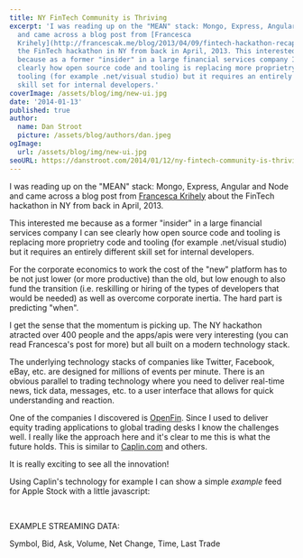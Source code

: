 ```yaml
---
title: NY FinTech Community is Thriving
excerpt: 'I was reading up on the "MEAN" stack: Mongo, Express, Angular and Node
  and came across a blog post from [Francesca
  Krihely](http://francescak.me/blog/2013/04/09/fintech-hackathon-recap/) about
  the FinTech hackathon in NY from back in April, 2013. This interested me
  because as a former "insider" in a large financial services company I can see
  clearly how open source code and tooling is replacing more proprietry code and
  tooling (for example .net/visual studio) but it requires an entirely different
  skill set for internal developers.'
coverImage: /assets/blog/img/new-ui.jpg
date: '2014-01-13'
published: true
author:
  name: Dan Stroot
  picture: /assets/blog/authors/dan.jpeg
ogImage:
  url: /assets/blog/img/new-ui.jpg
seoURL: https://danstroot.com/2014/01/12/ny-fintech-community-is-thriving/
---
```


I was reading up on the "MEAN" stack: Mongo, Express, Angular and Node and came across a blog post from [Francesca Krihely](http://francescak.me/blog/2013/04/09/fintech-hackathon-recap/) about the FinTech hackathon in NY from back in April, 2013.

This interested me because as a former "insider" in a large financial services company I can see clearly how open source code and tooling is replacing more proprietry code and tooling (for example .net/visual studio) but it requires an entirely different skill set for internal developers.

For the corporate economics to work the cost of the "new" platform has to be not just lower (or more productive) than the old, but low enough to also fund the transition (i.e. reskilling or hiring of the types of developers that would be needed) as well as overcome corporate inertia. The hard part is predicting "when".

I get the sense that the momentum is picking up. The NY hackathon atracted over 400 people and the apps/apis were very interesting (you can read Francesca's post for more) but all built on a modern technology stack.

The underlying technology stacks of companies like Twitter, Facebook, eBay, etc. are designed for millions of events per minute. There is an obvious parallel to trading technology where you need to deliver real-time news, tick data, messages, etc. to a user interface that allows for quick understanding and reaction.

One of the companies I discovered is [OpenFin](https://openf.in/). Since I used to deliver equity trading applications to global trading desks I know the challenges well. I really like the approach here and it's clear to me this is what the future holds. This is similar to [Caplin.com](http://www.caplin.com) and others.

It is really exciting to see all the innovation!

Using Caplin's technology for example I can show a simple _example_ feed for Apple Stock with a little javascript:

<script type="text/javascript" src="http://platform.caplin.com/sljs/streamlink.js"></script>

<script>

    // Get the streamLink.
    var streamLink = caplin.streamlink.StreamLinkFactory.create({
                  username: "pat",
                  password: "cappass",
      liberator_urls: "rttp://platform.caplin.com"
    });

    // Define the subscription listener.
    var subscriptionListener = {

      onSubscriptionStatus : function(subscription, event) {
        log(subscription.getSubject() + " is now " + event.getStatus());
      },

      onSubscriptionError : function(subscription, event) {
        log("Error: Subject " + subscription.getSubject() + " is " + event.getError());
      },

      onRecordUpdate : function(subscription, event) {
        //Place each updated field into a map of all events.
        //This will act as a cache of all the current values,
        //not just the values updated in this event
        for (field in event.getFields())
        {
          fields[field] = event.getFields()[field];
        }
        render();
        streamlink.disconnect();
      }
    };

    // Display the latest record values.
    var fields = {};
    function render() {
       document.getElementById("recordLog").innerHTML = symbol + "\t" +
        fields["BestBid"] + "\t" + fields["BestAsk"] + "\t" + fields["VolumeAcc"] + "\t" + fields["NetChange"] + "\t" + fields["Time"] + "\t" + fields["Last"];
    }

    // Subscribe to the record.
    var symbol = "AAPL";
    var subject = "/EXAMPLES/PRICING/TYPE1/" + symbol;
    streamLink.subscribe(subject, subscriptionListener);

    // Connect.
    streamLink.connect();

</script>

<div class="container">
<!-- <div class="container" onunload="streamLink.disconnect();"> -->
  <br>
  <p>EXAMPLE STREAMING DATA:</p>
  <p>Symbol, Bid, Ask, Volume, Net Change, Time, Last Trade</p>
  <p id="recordLog" style="color:blue"></p>
</div>
